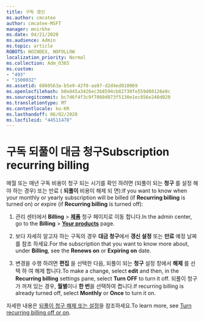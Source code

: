 ```yaml
---
title: 구독 갱신
ms.author: cmcatee
author: cmcatee-MSFT
manager: mnirkhe
ms.date: 04/21/2020
ms.audience: Admin
ms.topic: article
ROBOTS: NOINDEX, NOFOLLOW
localization_priority: Normal
ms.collection: Adm_O365
ms.custom:
- "493"
- "1500032"
ms.assetid: 6860563a-b5e9-42f0-aa97-d2d4ed810069
ms.openlocfilehash: b0e845a3426ec3b8594cb82730fe559d08126e0c
ms.sourcegitcommit: bc7d6f4f3c9f7060d073f5130e1ec856e248d020
ms.translationtype: MT
ms.contentlocale: ko-KR
ms.lasthandoff: 06/02/2020
ms.locfileid: "44511478"
---
```

# <a name="subscription-recurring-billing"></a><span data-ttu-id="e70b8-102">구독 되풀이 대금 청구</span><span class="sxs-lookup"><span data-stu-id="e70b8-102">Subscription recurring billing</span></span>

<span data-ttu-id="e70b8-103">매월 또는 매년 구독 비용이 청구 되는 시기를 확인 하려면 (되풀이 되는 **청구** 를 설정 해야 하는 경우) 또는 만료 ( **되풀이** 비용이 해제 되 면):</span><span class="sxs-lookup"><span data-stu-id="e70b8-103">If you want to know when your monthly or yearly subscription will be billed (if **Recurring billing** is turned on) or expire (if **Recurring billing** is turned off):</span></span>
  
1. <span data-ttu-id="e70b8-104">관리 센터에서 **Billing** \> **[제품](https://go.microsoft.com/fwlink/p/?linkid=842054)** 청구 페이지로 이동 합니다.</span><span class="sxs-lookup"><span data-stu-id="e70b8-104">In the admin center, go to the **Billing** \> **[Your products](https://go.microsoft.com/fwlink/p/?linkid=842054)** page.</span></span>

2. <span data-ttu-id="e70b8-105">보다 자세히 알고자 하는 구독의 경우 **대금 청구**에서 **갱신 설정** 또는 **만료** 예정 날짜를 참조 하세요.</span><span class="sxs-lookup"><span data-stu-id="e70b8-105">For the subscription that you want to know more about, under **Billing**, see the **Renews on** or **Expiring on** date.</span></span>

4. <span data-ttu-id="e70b8-106">변경을 수행 하려면 **편집** 을 선택한 다음, 되풀이 되는 **청구** 설정 창에서 **해제** 를 선택 하 여 해제 합니다.</span><span class="sxs-lookup"><span data-stu-id="e70b8-106">To make a change, select **edit** and then, in the **Recurring billing** settings pane, select **Turn OFF** to turn it off.</span></span> <span data-ttu-id="e70b8-107">되풀이 청구가 꺼져 있는 경우, **월별**이나 **한 번**을 선택하여 켭니다.</span><span class="sxs-lookup"><span data-stu-id="e70b8-107">If recurring billing is already turned off, select **Monthly** or **Once** to turn it on.</span></span>

<span data-ttu-id="e70b8-108">자세한 내용은 [되풀이 청구 해제 또는 설정](https://docs.microsoft.com/microsoft-365/commerce/subscriptions/renew-your-subscription)을 참조하세요.</span><span class="sxs-lookup"><span data-stu-id="e70b8-108">To learn more, see [Turn recurring billing off or on](https://docs.microsoft.com/microsoft-365/commerce/subscriptions/renew-your-subscription).</span></span>